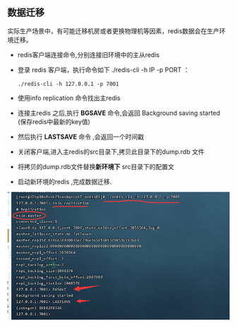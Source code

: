 ## 数据迁移
 实际生产场景中，有可能迁移机房或者更换物理机等因素，redis数据会在生产环境迁移。
 
 * redis客户端连接命令,分别连接旧环境中的主从redis 
 * 登录 redis 客户端，执行命令如下 ./redis-cli -h IP -p PORT ：
 
 
       ./redis-cli -h 127.0.0.1 -p 7001
       
 * 使用info replication 命令找出主redis
 * 连接主redis 之后,执行 **BGSAVE** 命令,会返回 Background saving started (保存redis中最新的key值)
 * 然后执行 **LASTSAVE** 命令 ,会返回一个时间戳
 * 关闭客户端,进入主redis的src目录下,拷贝此目录下的dump.rdb 文件
 * 将拷贝的dump.rdb文件替换**新环境下** src目录下的配置文
 * 启动新环境的redis ,完成数据迁移.
 
 ![](./images/QQ图片20210413152712.png)
 